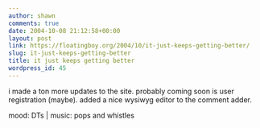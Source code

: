 ```yaml
---
author: shawn
comments: true
date: 2004-10-08 21:12:58+00:00
layout: post
link: https://floatingboy.org/2004/10/it-just-keeps-getting-better/
slug: it-just-keeps-getting-better
title: it just keeps getting better
wordpress_id: 45
---
```


i made a ton more updates to the site. probably coming soon is
user registration (maybe). added a nice wysiwyg editor to the
comment adder.

mood: DTs | music: pops and whistles
